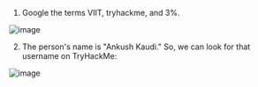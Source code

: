 1. Google the terms VIIT, tryhackme, and 3%.

![image](https://github.com/RJCyber1/VishwaCTF-2024-Writeups/assets/86359182/69ea6d9a-573c-46ad-9d2c-131da57ee0ad)

2. The person's name is "Ankush Kaudi." So, we can look for that username on TryHackMe:

![image](https://github.com/RJCyber1/VishwaCTF-2024-Writeups/assets/86359182/b42ef379-7cb6-4c7c-a413-f219b9e78840)
